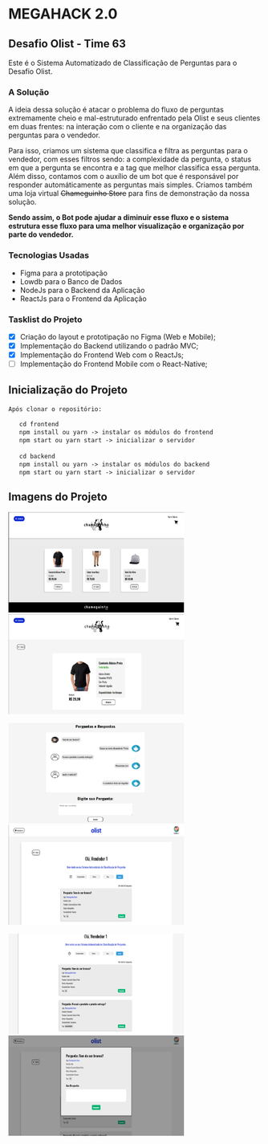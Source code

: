 # MEGAHACK 2.0
## Desafio Olist - Time 63

Este é o Sistema Automatizado de Classificação de Perguntas para o Desafio Olist.

### A Solução
A ideia dessa solução é atacar o problema do fluxo de perguntas extremamente cheio e mal-estruturado enfrentado pela Olist e seus clientes em duas frentes: na interação com o cliente e na organização das perguntas para o vendedor.

Para isso, criamos um sistema que classifica e filtra as perguntas para o vendedor, com esses filtros sendo: a complexidade da pergunta, o status em que a pergunta se encontra e a tag que melhor classifica essa pergunta. Além disso, contamos com o auxílio de um bot que é responsável por responder automáticamente as perguntas mais simples. Criamos também uma loja virtual ~~Chameguinho Store~~ para fins de demonstração da nossa solução.

<b>Sendo assim, o Bot pode ajudar a diminuir esse fluxo e o sistema estrutura esse fluxo para uma melhor visualização e organização por parte do vendedor.</b>

### Tecnologias Usadas

<ul>
    <li>Figma para a prototipação</li>
    <li>Lowdb para o Banco de Dados</li>
    <li>NodeJs para o Backend da Aplicação</li>
    <li>ReactJs para o Frontend da Aplicação</li>
</ul>

### Tasklist do Projeto

 - [x] Criação do layout e prototipação no Figma (Web e Mobile);
 - [x] Implementação do Backend utilizando o padrão MVC;
 - [x] Implementação do Frontend Web com o ReactJs;
 - [ ] Implementação do Frontend Mobile com o React-Native;
 
 ## Inicialização do Projeto
    
    Após clonar o repositório:
 ```
    cd frontend 
    npm install ou yarn -> instalar os módulos do frontend
    npm start ou yarn start -> inicializar o servidor 
    
    cd backend
    npm install ou yarn -> instalar os módulos do backend
    npm start ou yarn start -> inicializar o servidor
 ```
 
 
 ## Imagens do Projeto
 <img src="/frontend/src/assets/home.png" width="350" height="200"> <img src="/frontend/src/assets/detalhes.png" width="350" height="200">
 
 <img src="/frontend/src/assets/perguntas.png" width="350" height="200"> <img src="/frontend/src/assets/sistema1.png" width="350" height="200">
 
 <img src="/frontend/src/assets/sistema2.png" width="350" height="200">  <img src="/frontend/src/assets/modal.png" width="350" height="200">
 
 
 
  

